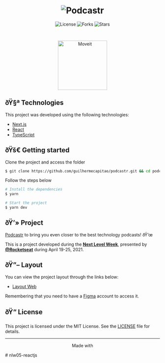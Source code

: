 <h1 align="center">
    <img alt="Podcastr" title="Podcastr" src=".github/podcastr.svg" />
</h1>

<p align="center">
  <img  src="https://img.shields.io/static/v1?label=license&message=MIT&color=5965E0&labelColor=121214" alt="License">
  
  <img src="https://img.shields.io/github/forks/guilhermecapitao/podcastr?label=forks&message=MIT&color=5965E0&labelColor=121214" alt="Forks">     

  <img src="https://img.shields.io/github/stars/guilhermecapitao/podcastr?label=stars&message=MIT&color=5965E0&labelColor=121214" alt="Stars">
</p>

<br>

<p align="center">
  <img alt="Moveit" src=".github/icon.svg" width="160px">
</p>

## ðŸ§ª Technologies

This project was developed using the following technologies:

- [Next.js](https://nextjs.org/)
- [React](https://reactjs.org)
- [TypeScript](https://www.typescriptlang.org/)

## ðŸš€ Getting started

Clone the project and access the folder

```bash
$ git clone https://github.com/guilhermecapitao/podcastr.git && cd podcastr
```

Follow the steps below
```bash
# Install the dependencies
$ yarn

# Start the project
$ yarn dev
```

## ðŸ’» Project

[Podcastr](https://podcastr-nlw.vercel.app/) to bring you even closer to the best technology podcasts! ðŸ’œ 

This is a project developed during the **[Next Level Week](https://nextlevelweek.com/)**, presented by **[@Rocketseat](https://github.com/Rocketseat)** during April 19-25, 2021.

## ðŸ”– Layout

You can view the project layout through the links below:

- [Layout Web](https://www.figma.com/file/UwFEntsHpHYJlHNQAQr4gA/Podcastr?node-id=160%3A2761) 

Remembering that you need to have a [Figma](http://figma.com/) account to access it.

## ðŸ“ License

This project is licensed under the MIT License. See the [LICENSE](LICENSE.md) file for details.


---

<p align="center">Made with </p>#   n l w 0 5 - r e a c t j s  
 